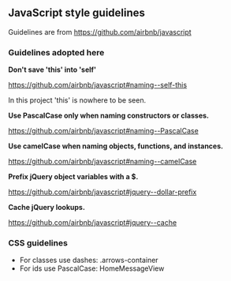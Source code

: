## JavaScript style guidelines

Guidelines are from https://github.com/airbnb/javascript

### Guidelines adopted here

**Don't save 'this' into 'self'**

https://github.com/airbnb/javascript#naming--self-this

In this project 'this' is nowhere to be seen.

**Use PascalCase only when naming constructors or classes.**

https://github.com/airbnb/javascript#naming--PascalCase

**Use camelCase when naming objects, functions, and instances.**

https://github.com/airbnb/javascript#naming--camelCase

**Prefix jQuery object variables with a $.**

https://github.com/airbnb/javascript#jquery--dollar-prefix

**Cache jQuery lookups.**

https://github.com/airbnb/javascript#jquery--cache

### CSS guidelines

* For classes use dashes: .arrows-container
* For ids use PascalCase: HomeMessageView